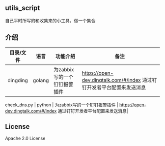 ## utils_script

自己平时所写的和收集来的小工具，做一个集合

## 介绍
目录/文件                    | 语言       | 功能介绍                    |  备注  |
----------------------|---------|-------------------------|------------|
dingding              | golang       | 为zabbix写的一个钉钉报警插件 | https://open-dev.dingtalk.com/#/index 通过钉钉开发者平台配置来发送消息|

check_dns.py              | python       | 为zabbix写的一个钉钉报警插件 | https://open-dev.dingtalk.com/#/index 通过钉钉开发者平台配置来发送消息|



## License

Apache 2.0 License
